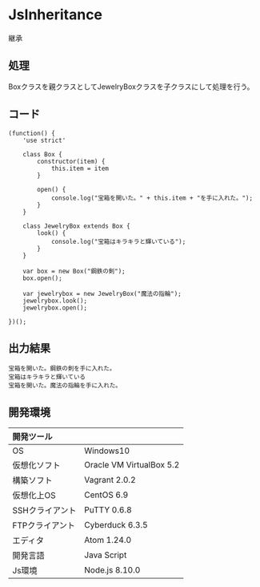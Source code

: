 # JsInheritance
継承

## 処理
Boxクラスを親クラスとしてJewelryBoxクラスを子クラスにして処理を行う。

## コード
```
(function() {
    'use strict'

    class Box {
        constructor(item) {
            this.item = item
        }

        open() {
            console.log("宝箱を開いた。" + this.item + "を手に入れた。");
        }
    }

    class JewelryBox extends Box {
        look() {
            console.log("宝箱はキラキラと輝いている");
        }
    }

    var box = new Box("鋼鉄の剣");
    box.open();

    var jewelrybox = new JewelryBox("魔法の指輪");
    jewelrybox.look();
    jewelrybox.open();

})();
```

## 出力結果  
```
宝箱を開いた。鋼鉄の剣を手に入れた。
宝箱はキラキラと輝いている
宝箱を開いた。魔法の指輪を手に入れた。
```
  
## 開発環境
| 開発ツール |  |
|:-|:-|
| OS | Windows10 |
| 仮想化ソフト | Oracle VM VirtualBox 5.2 |
| 構築ソフト | Vagrant 2.0.2 |
| 仮想化上OS | CentOS 6.9 |
| SSHクライアント | PuTTY 0.6.8 |
| FTPクライアント | Cyberduck 6.3.5 |
| エディタ | Atom 1.24.0 |
| 開発言語 | Java Script |
| Js環境 | Node.js 8.10.0 |
